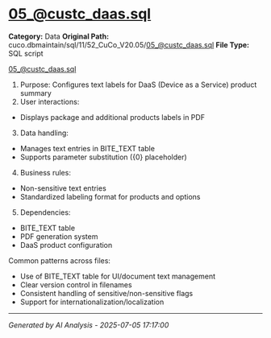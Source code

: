 # 05_@custc_daas.sql

**Category:** Data
**Original Path:** cuco.dbmaintain/sql/11/52_CuCo_V20.05/05_@custc_daas.sql
**File Type:** SQL script

05_@custc_daas.sql
1. Purpose: Configures text labels for DaaS (Device as a Service) product summary
2. User interactions:
- Displays package and additional products labels in PDF
3. Data handling:
- Manages text entries in BITE_TEXT table
- Supports parameter substitution ({0} placeholder)
4. Business rules:
- Non-sensitive text entries
- Standardized labeling format for products and options
5. Dependencies:
- BITE_TEXT table
- PDF generation system
- DaaS product configuration

Common patterns across files:
- Use of BITE_TEXT table for UI/document text management
- Clear version control in filenames
- Consistent handling of sensitive/non-sensitive flags
- Support for internationalization/localization

---
*Generated by AI Analysis - 2025-07-05 17:17:00*
